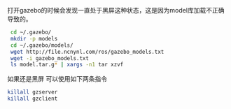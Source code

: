 打开gazebo的时候会发现一直处于黑屏这种状态，这是因为model库加载不正确导致的。
```bash
 cd ~/.gazebo/
 mkdir -p models
 cd ~/.gazebo/models/
 wget http://file.ncnynl.com/ros/gazebo_models.txt
 wget -i gazebo_models.txt
 ls model.tar.g* | xargs -n1 tar xzvf
```

如果还是黑屏 可以使用如下两条指令
```bash
killall gzserver
killall gzclient
```

